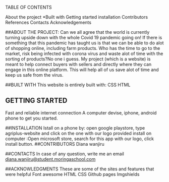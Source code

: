 TABLE OF CONTENTS


About the project
*Built with
Getting started
installation
Contributors
References
Contacts
Acknowledgements





##ABOUT THE PROJECT:
Can we all agree that the world is currently turning upside down with the whole Covid 19 pandemic going on! If there is something that this pandemic has taught us is that we can be able to do alot of shopping online, including farm products. Who has the time to go to the market, risk being infected with corona virus and waste alot of time with the sorting of products?No one i guess. My project (which is a website) is meant to help connect  buyers with sellers and directly where they can engage in this online platform. This will help all of us save alot of time and keep us safe from the virus.

##BUILT WITH
This website is entirely built with:
CSS
HTML


## GETTING STARTED
Fast and reliable internet connection
A computer devise, iphone, android phone to get you started.




##INSTALLATION
Istall on a phone by: open google playstore, type agriplus-website and click on the one with our logo provided
install on computer :Open microsoft store, search for this app with our logo, click install button.
##CONTRIBUTORS
Diana wanjiru

##CONTACTS
In case of any question, write me an email
diana.wanjiru@student.moringaschool.com

##ACKNOWLEDGMENTS
These are some of the sites and features that were helpful
Font awesome
HTML
CSS
Github pages
Imgshields
